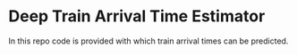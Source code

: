 # Deep Train Arrival Time Estimator

In this repo code is provided with which train arrival times can be predicted.
